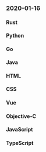 ### 2020-01-16

#### Rust

#### Python

#### Go

#### Java

#### HTML

#### CSS

#### Vue

#### Objective-C

#### JavaScript

#### TypeScript
